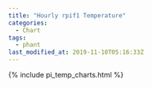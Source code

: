```yaml
---
title: "Hourly rpif1 Temperature"
categories:
  - Chart
tags:
  - phant
last_modified_at: 2019-11-10T05:16:33Z
---
```


{% include pi_temp_charts.html %}

<script>
var drawThisChart = creata_drawChart('?limit=300&sample=2', 'chart-hourly');
google.charts.setOnLoadCallback(drawThisChart);
</script>

<div id="chart-hourly" style="width: 100%;"></div>
<div id="save_png"></div>


<!-- Local Variables: -->
<!-- time-stamp-pattern: "8/^last_modified_at: %:y-%02m-%02dT%02H:%02M:%02SZ$" -->
<!-- time-stamp-time-zone: "UTC" -->
<!-- End: -->
